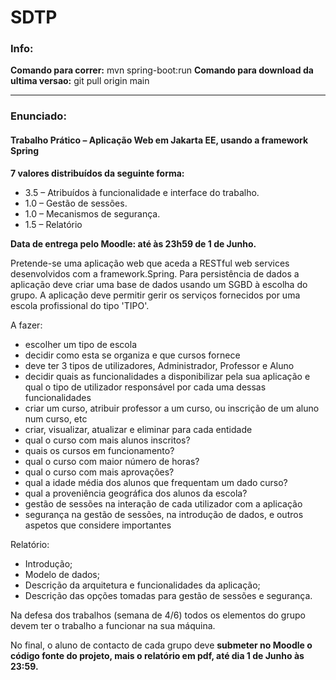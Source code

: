 # SDTP

### Info:
__Comando para correr:__ mvn spring-boot:run
__Comando para download da ultima versao:__ git pull origin main

---

### Enunciado:
#### Trabalho Prático – Aplicação Web em Jakarta EE, usando a framework Spring

__7 valores distribuídos da seguinte forma:__
- 3.5 – Atribuídos à funcionalidade e interface do trabalho.
- 1.0 – Gestão de sessões.
- 1.0 – Mecanismos de segurança.
- 1.5 – Relatório

__Data de entrega pelo Moodle: até às 23h59 de 1 de Junho.__

Pretende-se uma aplicação web que aceda a RESTful web services desenvolvidos com a framework.Spring. Para persistência de dados a aplicação deve criar uma base de dados usando um SGBD à escolha do grupo. A aplicação deve permitir gerir os serviços fornecidos por uma escola profissional do tipo 'TIPO'.

A fazer:
- escolher um tipo de escola
- decidir como esta se organiza e que cursos fornece
- deve ter 3 tipos de utilizadores, Administrador, Professor e Aluno 
- decidir quais as funcionalidades a disponibilizar pela sua aplicação e qual o tipo de utilizador responsável por cada uma dessas funcionalidades
- criar um curso, atribuir professor a um curso, ou inscrição de um aluno num curso, etc
- criar, visualizar, atualizar e eliminar para cada entidade
- qual o curso com mais alunos inscritos?
- quais os cursos em funcionamento?
- qual o curso com maior número de horas?
- qual o curso com mais aprovações?
- qual a idade média dos alunos que frequentam um dado curso?
- qual a proveniência geográfica dos alunos da escola?
- gestão de sessões na interação de cada utilizador com a aplicação
- segurança na gestão de sessões, na introdução de dados, e outros aspetos que considere importantes

Relatório:
- Introdução;
- Modelo de dados;
- Descrição da arquitetura e funcionalidades da aplicação;
- Descrição das opções tomadas para gestão de sessões e segurança. 

Na defesa dos trabalhos (semana de 4/6) todos os elementos do grupo devem ter o trabalho
a funcionar na sua máquina.

No final, o aluno de contacto de cada grupo deve __submeter no Moodle o código fonte do projeto, mais o relatório em pdf, até dia 1 de Junho às 23:59.__
